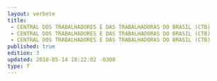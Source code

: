 ```yaml
---
layout: verbete
title:
 - CENTRAL DOS TRABALHADORES E DAS TRABALHADORAS DO BRASIL (CTB)
 - CENTRAL DOS TRABALHADORES E DAS TRABALHADORAS DO BRASIL (CTB)
 - CENTRAL DOS TRABALHADORES E DAS TRABALHADORAS DO BRASIL (CTB)
published: true
edition: 3  
updated: 2010-05-14 18:22:02 -0300
type: T
---
```


